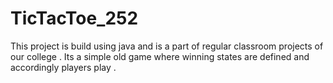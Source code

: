 # TicTacToe_252
This project is build using java and is a part of regular  classroom projects of our college .
Its a simple old game where winning states are defined and accordingly players play .
